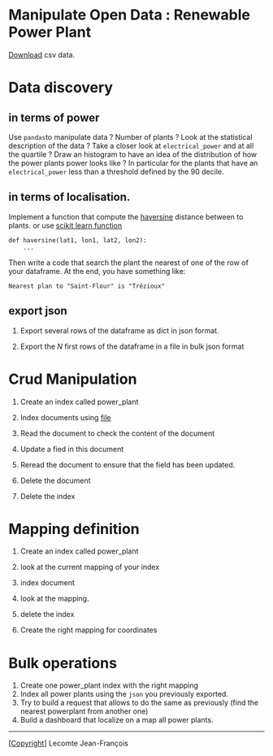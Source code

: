 # Manipulate Open Data : Renewable Power Plant

 [Download](https://data.open-power-system-data.org/renewable_power_plants/2020-08-25) csv data. 

# Data discovery

## in terms of power

Use `pandas`to manipulate data ? Number of plants ? Look at the statistical description of the data ? 
Take a closer look at `electrical_power` and at all the quartile ? 
Draw an histogram to have an idea of the distribution of how the power plants power looks like ? 
In particular for the plants that have an `electrical_power` less than a threshold defined by the 90 decile.  

## in terms of localisation.

Implement a function that compute the [haversine](https://fr.wikipedia.org/wiki/Formule_de_haversine) distance between to plants.
or use [scikit learn function](https://scikit-learn.org/1.6/modules/generated/sklearn.metrics.pairwise.haversine_distances.html) 

```
def haversine(lat1, lon1, lat2, lon2):
    ...
```

Then write a code that search the plant the nearest of one of the row of your dataframe.
At the end, you have something like:

```
Nearest plan to "Saint-Flour" is "Trézioux"
```

## export json

1. <a id='json_one'></a>Export several rows of the dataframe as dict in json format. 

1. Export the $N$ first rows of the dataframe in a file in bulk json format 

# Crud Manipulation

1. Create an index called power_plant

1. Index documents using [file](#json_one) 

1. Read the document to check the content of the document

1. Update a fied in this document

1. Reread the document to ensure that the field has been updated.

1. Delete the document

1. Delete the index

# Mapping definition

1. Create an index called power_plant

1. look at the current mapping of your index

1. index document

1. look at the mapping.

1. delete the index

1. Create the right mapping for coordinates

# Bulk operations

1. Create one power_plant index with the right mapping
1. Index all power plants using the `json` you previously exported.
1. Try to build a request that allows to do the same as previously (find the nearest powerplant from another one)
1. Build a dashboard that localize on a map all power plants.


---
[[Copyright](../copyright.txt)] Lecomte Jean-François
